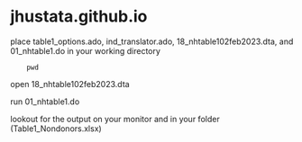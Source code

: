 # jhustata.github.io

place table1_options.ado, ind_translator.ado, 18_nhtable102feb2023.dta, and 01_nhtable1.do in your working directory


```
    pwd
```

open 18_nhtable102feb2023.dta

run 01_nhtable1.do

lookout for the output on your monitor and in your folder (Table1_Nondonors.xlsx)

